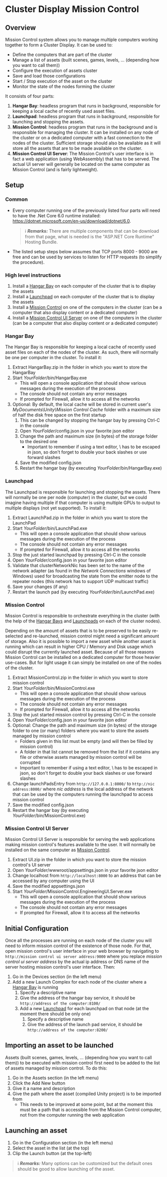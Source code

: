 # Cluster Display Mission Control

## Overview

Mission Control system allows you to manage multiple computers working together to form a Cluster Display. It can be used to:

* Define the computers that are part of the cluster
* Manage a list of assets (built scenes, games, levels, ... (depending how you want to call them))
* Configure the execution of assets cluster
* Save and load those configurations
* Start / Stop execution of the asset on the cluster
* Monitor the state of the nodes forming the cluster

It consists of four parts:

1) **Hangar Bay**: headless program that runs in background, responsible for keeping a local cache of recently used asset files.
2) **Launchpad**: headless program that runs in background, responsible for launching and stopping the assets.
3) **Mission Control**: headless program that runs in the background and is responsible for managing the cluster.  It can be installed on any node of the cluster or on a dedicated computer with a fast connection to the nodes of the cluster.  Sufficient storage should also be available as it will store all the assets that are to be made available on the cluster.
4) **Mission Control UI Server**: The Mission Control's user interface is in fact a web application (using WebAssembly) that has to be served.  The actual UI server will generally be located on the same computer as Mission Control (and is fairly lightweight).

## Setup

### Common

* Every computer running one of the previously listed four parts will need to have the .Net Core 6.0 runtime installed: <https://dotnet.microsoft.com/en-us/download/dotnet/6.0>.
  > ℹ️ _**Remarks:**_ There are multiple components that can be download from that page, what is needed is the "ASP.NET Core Runtime" Hosting Bundle.
* The listed setup steps below assumes that TCP ports 8000 - 9000 are free and can be used by services to listen for HTTP requests (to simplify the procedure).

### High level instructions

1) Install a [Hangar Bay](#hangar-bay) on each computer of the cluster that is to display the assets
2) Install a [Launchpad](#launchpad) on each computer of the cluster that is to display the assets
3) Install a [Mission Control](#mission-control) on one of the computers in the cluster (can be a computer that also display content or a dedicated computer)
4) Install a [Mission Control UI Server](#mission-control-ui-server) on one of the computers in the cluster (can be a computer that also display content or a dedicated computer)

### Hangar Bay

The Hangar Bay is responsible for keeping a local cache of recently used asset files on each of the nodes of the cluster.  As such, there will normally be one per computer in the cluster.  To install it:

1) Extract HangarBay.zip in the folder in which you want to store the HangarBay
2) Start *YourFolder*/bin/HangarBay.exe
    * This will open a console application that should show various messages during the execution of the process
    * The console should not contain any error messages
    * If prompted for Firewall, allow it to access all the networks
3) Optional: By default, the local cache will be stored in current user's *MyDocuments\Unity\Mission Control Cache* folder with a maximum size of half the disk free space on the first startup
    1) This can be changed by stopping the hangar bay by pressing Ctrl-C in the console
    2) Open *YourFolder*/config.json in your favorite json editor
    3) Change the path and maximum size (in bytes) of the storage folder to the desired one
        * Important to remember if using a text editor, \ has to be escaped in json, so don't forget to double your back slashes or use forward slashes
    4) Save the modified config.json
    5) Restart the hangar bay (by executing *YourFolder*/bin/HangarBay.exe)

### Launchpad

The Launchpad is responsible for launching and stopping the assets.  There will normally be one per node (computer) in the cluster, but we could imagine having multiple if that computer is using multiple GPUs to output to multiple displays (not yet supported).  To install it:

1) Extract LaunchPad.zip in the folder in which you want to store the LaunchPad
2) Start *YourFolder*/bin/LaunchPad.exe
    * This will open a console application that should show various messages during the execution of the process
    * The console should not contain any error messages
    * If prompted for Firewall, allow it to access all the networks
3) Stop the just started launchpad by pressing Ctrl-C in the console
4) Open *YourFolder*/config.json in your favorite json editor
5) Validate that clusterNetworkNic has been set to the name of the network adapter (as found in the *Network Connections* windows of Windows) used for broadcasting the state from the emitter node to the repeater nodes (this network has to support UDP multicast traffic)
6) Save your changes (if any)
7) Restart the launch pad (by executing *YourFolder*/bin/LaunchPad.exe)

### Mission Control

Mission Control is responsible to orchestrate everything in the cluster (with the help of the [Hangar Bays](#hangar-bay) and [Launchpads](#launchpad) on each of the cluster nodes).

Depending on the amount of assets that is to be preserved to be easily re-selected and re-launched, mission control might need a significant amount of storage.  Also it is possible to import a new asset while another asset is running which can result in higher CPU / Memory and Disk usage which could disrupt the currently launched asset.  Because of all those reasons Mission Control can be installed on a dedicated computer for those heavier use-cases.  But for light usage it can simply be installed on one of the nodes of the cluster.

1) Extract MissionControl.zip in the folder in which you want to store mission control
2) Start *YourFolder*/bin/MissionControl.exe
    * This will open a console application that should show various messages during the execution of the process
    * The console should not contain any error messages
    * If prompted for Firewall, allow it to access all the networks
3) Stop the just started mission control by pressing Ctrl-C in the console
4) Open *YourFolder*/config.json in your favorite json editor
5) Optional: Change the path and maximum size (in bytes) of the storage folder to one (or many) folders where you want to store the assets managed by mission control
    * Folders given in this list must be empty (and will then be filled by mission control)
    * A folder in that list cannot be removed from the list if it contains any file or otherwise assets managed by mission control will be corrupted
    * Important to remember if using a text editor, \ has to be escaped in json, so don't forget to double your back slashes or use forward slashes
6) Change launchPadsEntry from `http://127.0.0.1:8000/` to `http://nic address:8000/` where *nic address* is the local address of the network that can be used by the computers running the launchpad to access mission control
7) Save the modified config.json
8) Restart the hangar bay (by executing *YourFolder*/bin/MissionControl.exe)

### Mission Control UI Server

Mission Control UI Server is responsible for serving the web applications making mission control's features available to the user.  It will normally be installed on the same computer as [Mission Control](#mission-control).

1) Extract UI.zip in the folder in which you want to store the mission control's UI server
2) Open *YourFolder*/wwwroot/appsettings.json in your favorite json editor
3) Change localhost from `http://localhost:8000` to an address that can be accessed by any computer using the UI
4) Save the modified appsettings.json
5) Start *YourFolder*/MissionControl.EngineeringUI.Server.exe
    * This will open a console application that should show various messages during the execution of the process
    * The console should not contain any error messages
    * If prompted for Firewall, allow it to access all the networks

## Initial Configuration

Once all the processes are running on each node of the cluster you will need to inform mission control of the existence of those node.  For that, open mission control's user interface in your web browser by navigating to `http://mission control ui server address:9000` where you replace *mission control ui server address* by the actual ip address or DNS name of the server hosting mission control's user interface.  Then:

1) Go in the Devices section (in the left menu)
2) Add a new Launch Complex for each node of the cluster where a [Hangar Bay](#hangar-bay) is running
    1) Specify a descriptive name
    2) Give the address of the hangar bay service, it should be `http://address of the computer:8100/`
    3) Add a new [Launchpad](#launchpad) for each launchpad on that node (at the moment there should be only one)
        1) Specify a descriptive name
        2) Give the address of the launch pad service, it should be `http://address of the computer:8200/`

## Importing an asset to be launched

Assets (built scenes, games, levels, ... (depending how you want to call them)) to be executed with mission control first need to be added to the list of assets managed by mission control.  To do this:

1) Go in the Assets section (in the left menu)
2) Click the Add New button
3) Give it a name and description
4) Give the path where the asset (compiled Unity project) is to be imported from
    * This needs to be improved at some point, but at the moment this must be a path that is accessible from the Mission Control computer, not from the computer running the web application

## Launching an asset

1) Go in the Configuration section (in the left menu)
2) Select the asset in the list (at the top)
3) Clip the Launch button (at the top-left)

> ℹ️ _**Remarks:**_ Many options can be customized but the default ones should be good to allow launching of the asset.
